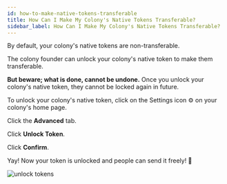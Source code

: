 ```yaml
---
id: how-to-make-native-tokens-transferable
title: How Can I Make My Colony's Native Tokens Transferable?
sidebar_label: How Can I Make My Colony's Native Tokens Transferable?
---
```


By default, your colony's native tokens are non-transferable.

The colony founder can unlock your colony's native token to make them transferable.

**But beware; what is done, cannot be undone.** Once you unlock your colony's native token, they cannot be locked again in future.



To unlock your colony's native token, click on the Settings icon ⚙ on your colony's home page.

Click the **Advanced** tab.

Click **Unlock Token**.

Click **Confirm**.

Yay! Now your token is unlocked and people can send it freely! 🎉

![unlock tokens](assets/how-to-make-native-tokens-transferable/1.gif)
